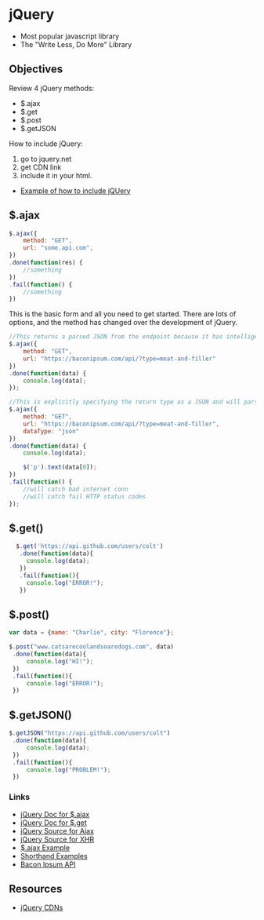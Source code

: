 # jQuery

- Most popular javascript library
- The "Write Less, Do More" Library

## Objectives

Review 4 jQuery methods:

- $.ajax
- $.get
- $.post
- $.getJSON

How to include jQuery:

1. go to jquery.net
2. get CDN link
3. include it in your html.

- [Example of how to include jQUery](https://codepen.io/Colt/pen/eEymav)

## $.ajax

```js
$.ajax({
    method: "GET",
    url: "some.api.com",
})
.done(function(res) {
    //something
})
.fail(function() {
    //something
})
```

This is the basic form and all you need to get started.  There are lots of options, and the method has changed over the development of jQuery.

```js
//This returns a parsed JSON from the endpoint because it has intelligently guessed from the MIME type
$.ajax({
    method: "GET",
    url: "https://baconipsum.com/api/?type=meat-and-filler"
})
.done(function(data) {
    console.log(data);
});

//This is explicitly specifying the return type as a JSON and will parse it accordingly.
$.ajax({
    method: "GET",
    url: "https://baconipsum.com/api/?type=meat-and-filler",
    dataType: "json"
})
.done(function(data) {
    console.log(data);

    $('p').text(data[0]);
})
.fail(function() {
    //will catch bad internet conn
    //will catch fail HTTP status codes
});
```

## $.get()

```js
  $.get('https://api.github.com/users/colt')
   .done(function(data){
     console.log(data);
   })
   .fail(function(){
     console.log("ERROR!");
   })
```

## $.post()

```js
var data = {name: "Charlie", city: "Florence"};

$.post("www.catsarecoolandsoaredogs.com", data)
 .done(function(data){
     console.log("HI!");
 })
 .fail(function(){
     console.log("ERROR!");
 })
```

## $.getJSON()

```js
$.getJSON("https://api.github.com/users/colt")
 .done(function(data){
     console.log(data);
 })
 .fail(function(){
     console.log("PROBLEM!");
 })
```


### Links

- [jQuery Doc for $.ajax](http://api.jquery.com/jQuery.ajax/)
- [jQuery Doc for $.get](https://api.jquery.com/jQuery.get/)
- [jQuery Source for Ajax](https://github.com/jquery/jquery/blob/731c501155ef139f53029c0e58409b80f0af3a0c/src/ajax.js)
- [jQuery Source for XHR](https://github.com/jquery/jquery/blob/731c501155ef139f53029c0e58409b80f0af3a0c/src/ajax/xhr.js)
- [$.ajax Example](https://codepen.io/Colt/pen/brYLvg)
- [Shorthand Examples](https://codepen.io/Colt/pen/braVVr?editors=1010)
- [Bacon Ipsum API](https://baconipsum.com/api/?type=meat-and-filler)

## Resources

- [jQuery CDNs](https://code.jquery.com/)